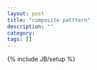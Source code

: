 ```yaml
---
layout: post
title: "composite patttern"
description: ""
category: 
tags: []
---
```

{% include JB/setup %}
